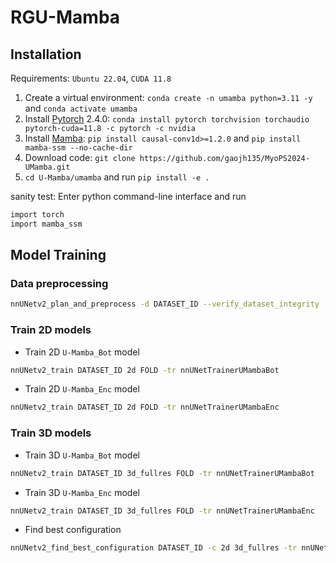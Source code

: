 # RGU-Mamba

## Installation


Requirements: `Ubuntu 22.04`, `CUDA 11.8`

1. Create a virtual environment: `conda create -n umamba python=3.11 -y` and `conda activate umamba `
2. Install [Pytorch](https://pytorch.org/get-started/previous-versions/#linux-and-windows-4) 2.4.0: `conda install pytorch torchvision torchaudio pytorch-cuda=11.8 -c pytorch -c nvidia`
3. Install [Mamba](https://github.com/state-spaces/mamba): `pip install causal-conv1d>=1.2.0` and `pip install mamba-ssm --no-cache-dir`
4. Download code: `git clone https://github.com/gaojh135/MyoPS2024-UMamba.git`
5. `cd U-Mamba/umamba` and run `pip install -e .`

sanity test: Enter python command-line interface and run

```bash
import torch
import mamba_ssm
```

## Model Training

### Data preprocessing

```bash
nnUNetv2_plan_and_preprocess -d DATASET_ID --verify_dataset_integrity
```

### Train 2D models

- Train 2D `U-Mamba_Bot` model

```bash
nnUNetv2_train DATASET_ID 2d FOLD -tr nnUNetTrainerUMambaBot
```

- Train 2D `U-Mamba_Enc` model

```bash
nnUNetv2_train DATASET_ID 2d FOLD -tr nnUNetTrainerUMambaEnc
```

### Train 3D models

- Train 3D `U-Mamba_Bot` model

```bash
nnUNetv2_train DATASET_ID 3d_fullres FOLD -tr nnUNetTrainerUMambaBot
```

- Train 3D `U-Mamba_Enc` model

```bash
nnUNetv2_train DATASET_ID 3d_fullres FOLD -tr nnUNetTrainerUMambaEnc
```

- Find best configuration

```bash
nnUNetv2_find_best_configuration DATASET_ID -c 2d 3d_fullres -tr nnUNetTrainerUMambaBot nnUNetTrainerUMambaEnc
```


